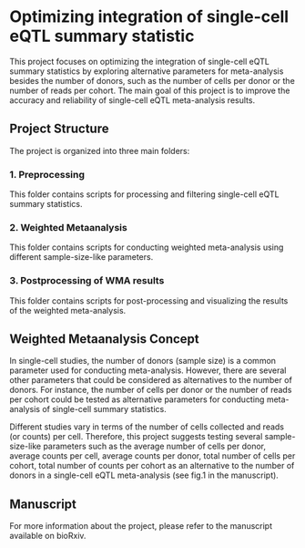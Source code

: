 
# Optimizing integration of single-cell eQTL summary statistic #

This project focuses on optimizing the integration of single-cell eQTL summary statistics by exploring alternative parameters for meta-analysis besides the number of donors, such as the number of cells per donor or the number of reads per cohort. The main goal of this project is to improve the accuracy and reliability of single-cell eQTL meta-analysis results.

## Project Structure
The project is organized into three main folders:

### 1. Preprocessing 
This folder contains scripts for processing and filtering single-cell eQTL summary statistics.

### 2. Weighted Metaanalysis
This folder contains scripts for conducting weighted meta-analysis using different sample-size-like parameters.

### 3. Postprocessing of WMA results
This folder contains scripts for post-processing and visualizing the results of the weighted meta-analysis.

## Weighted Metaanalysis Concept
In single-cell studies, the number of donors (sample size) is a common parameter used for conducting meta-analysis. However, there are several other parameters that could be considered as alternatives to the number of donors. For instance, the number of cells per donor or the number of reads per cohort could be tested as alternative parameters for conducting meta-analysis of single-cell summary statistics.

Different studies vary in terms of the number of cells collected and reads (or counts) per cell. Therefore, this project suggests testing several sample-size-like parameters such as the average number of cells per donor, average counts per cell, average counts per donor, total number of cells per cohort, total number of counts per cohort as an alternative to the number of donors in a single-cell eQTL meta-analysis (see fig.1 in the manuscript).

## Manuscript
For more information about the project, please refer to the manuscript available on bioRxiv.
